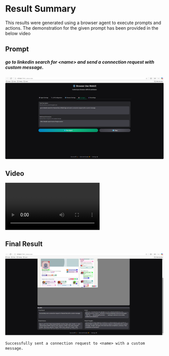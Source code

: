 # Result Summary

This results were generated using a browser agent to execute prompts and actions. The demonstration for the given prompt has been provided in the below video

## Prompt
##### *go to linkedin search for \<name> and send a connection request with custom message.*

![Prompt Screenshot](https://raw.githubusercontent.com/Naveen1603/WebAssistant/master/results/linkedin%20results/prompt.png)
## Video
![Watch the video](https://raw.githubusercontent.com/Naveen1603/WebAssistant/master/results/linkedin%20results/linkedin.webm)

## Final Result
![Result Screenshot](https://raw.githubusercontent.com/Naveen1603/WebAssistant/master/results/linkedin%20results/after_agent_execution.png)

```text
Successfully sent a connection request to <name> with a custom message. 